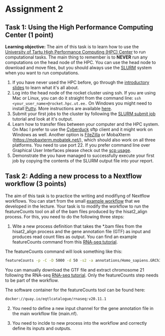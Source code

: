 # Assignment 2

## Task 1: Using the High Performance Computing Center (1 point)
**Learning objective:** The aim of this task is to learn how to use the [University of Tartu High Performance Computing (HPC) Center](https://hpc.ut.ee/) to run computational tasks. The main thing to remember is to **NEVER** run any computations on the head node of the HPC. You can use the head node to download and move files, but you should always use the [SLURM](https://docs.hpc.ut.ee/public/cluster/quickstart/) system when you want to run computations.

 1. If you have never used the HPC before, go through the [introductory slides](https://docs.google.com/presentation/d/1XhA4YnnZ-Gzuyo-_PghMcu_X-fXe_EUhiW2bHoABwgI/edit#slide=id.g3308ddf0d8_2_160) to learn what it's all about. 
 2. Log into the head node of the rocket cluster using ssh. If you are using Mac or Linux, you can do it straight from the command line: `ssh <your_user_name>@rocket.hpc.ut.ee.` On Windows you might need to install [Putty](https://www.putty.org/). More instructions are available [here](https://docs.hpc.ut.ee/public/ssh/). 
 3. Submit your first jobs to the cluster by following the [SLURM submit job](https://docs.hpc.ut.ee/public/cluster/First_steps/quickstart/#submit-your-job) tutorial and look at it's output.
 4. Learn how to transfer files between your computer and the HPC system. On Mac I prefer to use the [Cyberduck](https://cyberduck.io/) sftp client and it might work on Windows as well. Another option is [FileZilla](https://filezilla-project.org/) or MobaXterm (https://mobaxterm.mobatek.net/), which should also work on all three platforms. You need to use port 22. If you prefer command line over Graphical User Interfaces please check out the [scp usage](https://docs.hpc.ut.ee/public/cluster/First_steps/quickstart/#copy-data).
 5. Demonstrate the you have managed to successfully execute your first job by copying the contents of the SLURM output file into your report.

## Task 2: Adding a new process to a Nextflow workflow (3 points)
The aim of this task is to practice the writing and modifiyng of Nextflow workflows. You can start from the small [example workflow](https://github.com/kauralasoo/MTAT.03.239_Bioinformatics/tree/master/Nextflow_example) that we developed in the lecture. Your task is to modify the workflow to run the featureCounts tool on all of the bam files produced by the hisat2_align process. For this, you need to do the following three steps:
1. Wite a new process definition that takes the *.bam files from the hisat2_align process and the gene annotation file (GTF) as input and produces read count files as output. You can find an example featureCounts command from this [RNA-seq tutorial](https://github.com/kauralasoo/MTAT.03.239_Bioinformatics/blob/master/RNA-seq_alignment.md). 

The featureCounts command will look something like this:
```bash
featureCounts -p -C -D 5000 -d 50 -s2 -a annotations/Homo_sapiens.GRCh38.91.chr21.gtf -o results/fikt_A.counts results/fikt_A.sortedByCoords.bam
```
 You can manually download the GTF file and extract chromosome 21 following the RNA-seq [RNA-seq tutorial](https://github.com/kauralasoo/MTAT.03.239_Bioinformatics/blob/master/RNA-seq_alignment.md). Only the featureCounts step needs to be part of the workflow.

The software container for the featureCounts tool can be found here:
```bash
docker://quay.io/eqtlcatalogue/rnaseq:v20.11.1
```

2. You need to define a new input channel for the gene annotation file in the main workflow file (main.nf).

3. You need to inclde to new process into the workflow and correctly define its inputs and outputs.



